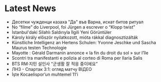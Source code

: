 # Latest News
-  Десетки чужденци казаха "Да" във Варна, искат битов ритуал
-  No “filme” do Liverpool, foi Jürgen a escrever o “Klopp twist”
-  İstanbul'daki Silahlı Saldırıyla İlgili Yeni Görüntüler
-  Károly király először nyilatkozott, mióta rákkal diagnosztizálták
-  Künstliche Intelligenz an Hertens Schulen: Yvonne Jeschke und Sascha Maurus testen Technologie
-  Mayotte : Gérald Darmanin annonce « la fin du droit du sol » sur l’île
-  Scontri tra manifestanti e polizia al corteo di Roma per Ilaria Salis
-  BTS RM·지민 설인사 “군생활 잘 적응 중이에요”
-  ЛНЗ - Спартак 3:1: огляд матчу ВІДЕО
-  İşte Kocaelispor’un muhtemel 11’i
